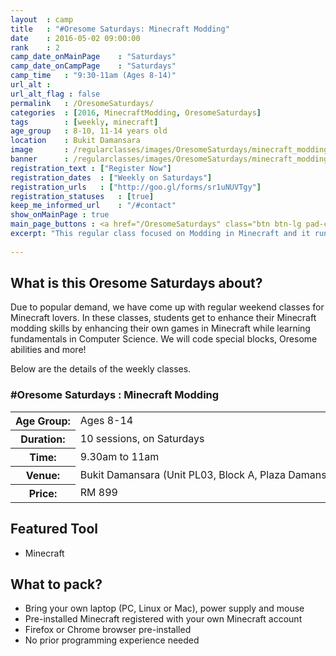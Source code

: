 ```yaml
---
layout	: camp
title 	: "#Oresome Saturdays: Minecraft Modding"
date  	: 2016-05-02 09:00:00
rank    : 2
camp_date_onMainPage 	: "Saturdays"
camp_date_onCampPage 	: "Saturdays"
camp_time	: "9:30-11am (Ages 8-14)"
url_alt : 
url_alt_flag : false
permalink   : /OresomeSaturdays/
categories  : [2016, MinecraftModding, OresomeSaturdays]
tags    	: [weekly, minecraft]
age_group 	: 8-10, 11-14 years old
location	: Bukit Damansara
image		: /regularclasses/images/OresomeSaturdays/minecraft_modding_weeklyclass_mainPage.png
banner		: /regularclasses/images/OresomeSaturdays/minecraft_modding_weeklyclass_banner.png
registration_text : ["Register Now"]
registration_dates	: ["Weekly on Saturdays"]
registration_urls	: ["http://goo.gl/forms/sr1uNUVTgy"]
registration_statuses	: [true]
keep_me_informed_url	: "/#contact"
show_onMainPage : true
main_page_buttons : <a href="/OresomeSaturdays" class="btn btn-lg pad-c btn-primary-pale">Learn more</a>
excerpt: "This regular class focused on Modding in Minecraft and it runs every Saturday"
 
---
```


<h2>What is this Oresome Saturdays about? </h2>
Due to popular demand, we have come up with regular weekend classes for Minecraft lovers. In these classes, students get to enhance their Minecraft modding skills by enhancing their own games in Minecraft while learning fundamentals in Computer Science. We will code special blocks, Oresome abilities and more!

Below are the details of the weekly classes.

<h3>#Oresome Saturdays : Minecraft Modding</h3>
<table style="white-space: nowrap">
    <col width="13%" />
    <col width="87%" />
    <tr>
        <th>Age Group:</th>
        <td>Ages 8-14</td>
    </tr>
    <tr>
        <th>Duration:</th>
        <td>10 sessions, on Saturdays</td>
    </tr>
    <tr>
        <th>Time:</th>
        <td>9.30am to 11am </td>
    </tr>
    <tr>
        <th>Venue:</th>
        <td>Bukit Damansara (Unit PL03, Block A, Plaza Damansara, Damansara Heights)</td>
    </tr>
    <tr>
        <th>Price:</th>
        <td>RM 899</td>
    </tr>
</table>

<!--
<h3>Minecraft Masters</h3>
<table style="white-space: nowrap">
    <col width="13%" />
    <col width="87%" />
    <tr>
        <th>Age Group:</th>
        <td>Ages 11-14 </td>
    </tr>
    <tr>
        <th>Duration:</th>
        <td>10 sessions </td>
    </tr> 
    <tr>
        <th>Time:</th>
        <td>11.30am to 1pm </td>
    </tr>
    <tr>
        <th>Venue:</th>
        <td>Bukit Damansara (Unit PL03, Block A, Plaza Damansara, Damansara Heights)</td>
    </tr>
    <tr>
        <th>Price:</th>
        <td>RM 899 for 10 sessions </td>
    </tr>
</table>
-->
   
<h2>Featured Tool</h2>
<ul>
<li> Minecraft </li>
</ul>

<h2>What to pack?</h2>
<ul>
<li> Bring your own laptop (PC, Linux or Mac), power supply and mouse</li>
<li> Pre-installed Minecraft registered with your own Minecraft account</li>
<li> Firefox or Chrome browser pre-installed </li>
<li> No prior programming experience needed </li>
</ul>